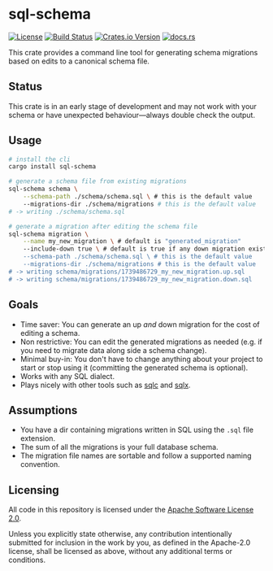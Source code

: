 sql-schema
==========

[![License](https://img.shields.io/badge/License-Apache%202.0-blue.svg)](https://opensource.org/licenses/Apache-2.0)
[![Build Status](https://github.com/jvatic/sql-schema/actions/workflows/rust.yml/badge.svg?branch=main)](https://github.com/jvatic/sql-schema/actions?query=workflow%3ARust+branch%3Amain)
[![Crates.io Version](https://img.shields.io/crates/v/sql-schema)](https://crates.io/crates/sql-schema)
[![docs.rs](https://img.shields.io/docsrs/sql-schema)](https://docs.rs/sql-schema)

This crate provides a command line tool for generating schema migrations based on edits to a canonical schema file.

## Status

This crate is in an early stage of development and may not work with your schema or have unexpected behaviour—always double check the output.

## Usage

```sh
# install the cli
cargo install sql-schema

# generate a schema file from existing migrations
sql-schema schema \
    --schema-path ./schema/schema.sql \ # this is the default value
    --migrations-dir ./schema/migrations # this is the default value
# -> writing ./schema/schema.sql

# generate a migration after editing the schema file
sql-schema migration \
    --name my_new_migration \ # default is "generated_migration"
    --include-down true \ # default is true if any down migration exists OR if there aren't any
    --schema-path ./schema/schema.sql \ # this is the default value
    --migrations-dir ./schema/migrations # this is the default value
# -> writing schema/migrations/1739486729_my_new_migration.up.sql
# -> writing schema/migrations/1739486729_my_new_migration.down.sql
```

## Goals

- Time saver: You can generate an up _and_ down migration for the cost of editing a schema.
- Non restrictive: You can edit the generated migrations as needed (e.g. if you need to migrate data along side a schema change).
- Minimal buy-in: You don't have to change anything about your project to start or stop using it (committing the generated schema is optional).
- Works with any SQL dialect.
- Plays nicely with other tools such as [sqlc](https://github.com/sqlc-dev/sqlc) and [sqlx](https://github.com/launchbadge/sqlx).

## Assumptions

- You have a dir containing migrations written in SQL using the `.sql` file extension.
- The sum of all the migrations is your full database schema.
- The migration file names are sortable and follow a supported naming convention.

## Licensing

All code in this repository is licensed under the [Apache Software License 2.0](LICENSE.txt).

Unless you explicitly state otherwise, any contribution intentionally submitted for inclusion in the work by you, as defined in the Apache-2.0 license, shall be licensed as above, without any additional terms or conditions.
